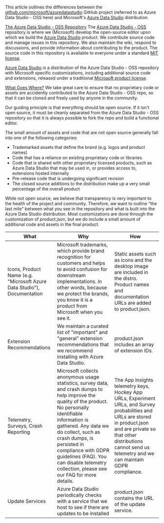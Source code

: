 This article outlines the differences between the [github.com/microsoft/azuredatastudio](https://github.com/microsoft/azuredatastudio) GitHub project (referred to as Azure Data Studio - OSS here) and Microsoft's [Azure Data Studio](https://learn.microsoft.com/azure-data-studio/what-is-azure-data-studio) distribution.

[The Azure Data Studio - OSS Repository](https://github.com/microsoft/azuredatastudio/wiki/Differences-between-the-repository-and-Azure-Data-Studio#the-azuredatastudio---oss-repository)
The [Azure Data Studio - OSS](https://github.com/microsoft/azuredatastudio) repository is where we (Microsoft) develop the open-source editor upon which we build the [Azure Data Studio](https://learn.microsoft.com/azure-data-studio/what-is-azure-data-studio) product. We contribute source code and manage issues in this repository. We also maintain the wiki, respond to discussions, and provide information about contributing to the product. The source code in this repository is available to everyone under a standard [MIT license](https://github.com/microsoft/azuredatastudio/blob/main/LICENSE.txt).

[Azure Data Studio](https://learn.microsoft.com/azure-data-studio/what-is-azure-data-studio) is a distribution of the Azure Data Studio - OSS repository with Microsoft specific customizations, including additional source code and extensions, released under a traditional [Microsoft product license](https://learn.microsoft.com/azure-data-studio/license).

[What Goes Where?](https://github.com/microsoft/azuredatastudio/wiki/Differences-between-the-repository-and-Azure-Data-Studio#what-goes-where)
We take great care to ensure that no proprietary code or assets are accidently contributed to the Azure Data Studio - OSS repo, so that it can be cloned and freely used by anyone in the community.

Our guiding principle is that everything should be open source. If it isn't open source, it must be cleanly separated from the Azure Data Studio - OSS repository so that it is always possible to fork the repo and build a functional editor.

The small amount of assets and code that are not open source generally fall into one of the following categories:

* Trademarked assets that define the brand (e.g. logos and product names)
* Code that has a reliance on existing proprietary code or libraries
* Code that is shared with other proprietary licensed products, such as Azure Data Studio that may be used in, or provides access to, extensions hosted internally
* Pre-release code that is undergoing significant revision
* The closed source additions to the distribution make up a very small percentage of the overall product

While not open source, we believe that transparency is very important to the health of the project and community. Therefore, we want to outline "the last mile" between what you see in the repository and what is built into the Azure Data Studio distribution. Most customizations are done through the customization of product.json, but we do include a small amount of additional code and assets in the final product.

What | Why | How
-- | -- | --
Icons, Product Name (e.g. "Microsoft Azure Data Studio"), Documentation	| Microsoft trademarks, which provide brand recognition for customers and helps to avoid confusion for downstream implementations. In other words, because we protect the brands, you know it is a product from Microsoft when you see it.	| Static assets such as icons and the desktop image are included in the distro. Product names and documentation URLs are added to product.json.
Extension Recommendations | We maintain a curated list of "important" and "general" extension recommendations that we recommend installing with Azure Data Studio. | product.json includes an array of extension IDs.
Telemetry, Surveys, Crash Reporting | Microsoft collects anonymous usage statistics, survey data, and crash dumps to help improve the quality of the product. No personally identifiable information is gathered. Any data we do collect, such as crash dumps, is persisted in compliance with GDPR guidelines (FAQ). You can disable telemetry collection, please see our FAQ for more details. | The App Insights telemetry keys, Hockey App URLs, Experiment URLs, and Survey probabilities and URLs are stored in product.json and are private so that other distributions cannot send us telemetry and we can maintain GDPR compliance.
Update Services	 | Azure Data Studio periodically checks with a service that we host to see if there are updates to be installed | product.json contains the URL of the update service.

